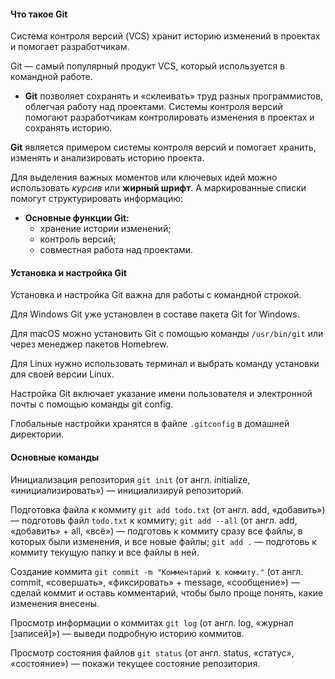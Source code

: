 #### Что такое Git
Система контроля версий (VCS) хранит историю изменений в проектах и помогает разработчикам.

Git — самый популярный продукт VCS, который используется в командной работе.

* **Git** позволяет сохранять и «склеивать» труд разных программистов, облегчая работу над проектами.
Системы контроля версий помогают разработчикам контролировать изменения в проектах и сохранять историю.

**Git** является примером системы контроля версий и помогает хранить, изменять и анализировать историю проекта.

Для выделения важных моментов или ключевых идей можно использовать *курсив* или **жирный шрифт**. А маркированные списки помогут структурировать информацию:

- **Основные функции Git:**
  - хранение истории изменений;
  - контроль версий;
  - совместная работа над проектами.


#### Установка и настройка Git

Установка и настройка Git важна для работы с командной строкой.

Для Windows Git уже установлен в составе пакета Git for Windows.

Для macOS можно установить Git с помощью команды ```/usr/bin/git``` или через менеджер пакетов Homebrew.

Для Linux нужно использовать терминал и выбрать команду установки для своей версии Linux.

Настройка Git включает указание имени пользователя и электронной почты с помощью команды git config.

Глобальные настройки хранятся в файле ```.gitconfig``` в домашней директории.


#### Основные команды

Инициализация репозитория
```git init``` (от англ. initialize, «инициализировать») — инициализируй репозиторий.

Подготовка файла к коммиту
```git add todo.txt``` (от англ. add, «добавить») — подготовь файл ```todo.txt``` к коммиту;
```git add --all``` (от англ. add, «добавить» + all, «всё») — подготовь к коммиту сразу все файлы, в которых были изменения, и все новые файлы;
```git add .``` — подготовь к коммиту текущую папку и все файлы в ней.

Создание коммита
```git commit -m "Комментарий к коммиту."``` (от англ. commit, «совершать», «фиксировать» + message, «сообщение») — сделай коммит и оставь комментарий, чтобы было проще понять, какие изменения внесены.

Просмотр информации о коммитах
```git log``` (от англ. log, «журнал [записей]») — выведи подробную историю коммитов.

Просмотр состояния файлов
```git status``` (от англ. status, «статус», «состояние») — покажи текущее состояние репозитория.